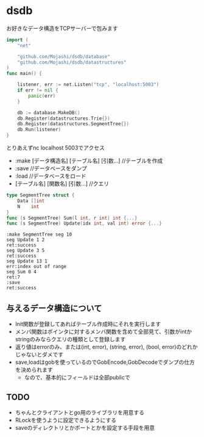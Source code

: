 # dsdb

お好きなデータ構造をTCPサーバーで包みます

```go
import (
	"net"

	"github.com/Mojashi/dsdb/database"
	"github.com/Mojashi/dsdb/datastructures"
)
func main() {

	listener, err := net.Listen("tcp", "localhost:5003")
	if err != nil {
		panic(err)
	}

	db := database.MakeDB()
	db.Register(datastructures.Trie{})
	db.Register(datastructures.SegmentTree{})
	db.Run(listener)
}

```

とりあえずnc localhost 5003でアクセス

- :make [データ構造名] [テーブル名] [引数...] //テーブルを作成
- :save //データベースをダンプ
- :load //データベースをロード
- [テーブル名] [関数名] [引数...] //クエリ
```go
type SegmentTree struct {
	Data []int
	N    int
}
func (s SegmentTree) Sum(l int, r int) int {...}
func (s SegmentTree) Update(idx int, val int) error {...}
```
```
:make SegmentTree seg 10
seg Update 1 2
ret:success
seg Update 3 5
ret:success
seg Update 13 1
err:index out of range
seg Sum 0 4
ret:7
:save
ret:success
```

## 与えるデータ構造について
- Init関数が登録してあればテーブル作成時にそれを実行します
- メンバ関数はポインタに対するメンバ関数を含めて全部見て、引数がintかstringのみならクエリの種類として登録します
- 返り値はerrorのみ、または(int, error), (string, error), (bool, error)のどれかじゃないとダメです
- save,loadはgobを使っているのでGobEncode,GobDecodeでダンプの仕方を決められます
  - なので、基本的にフィールドは全部publicで
  

## TODO
- ちゃんとクライアントとgo用のライブラリを用意する
- RLockを使うように設定できるようにする
- saveのディレクトリとかポートとかを設定する手段を用意

